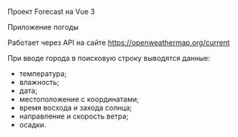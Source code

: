 Проект Forecast на Vue 3

Приложение погоды

Работает через API на сайте https://openweathermap.org/current

При вводе города в поисковую строку выводятся данные:

- температура;
- влажность;
- дата;
- местоположение с координатами;
- время восхода и захода солнца;
- направление и скорость ветра;
- осадки.